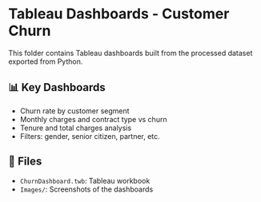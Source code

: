 # Tableau Dashboards - Customer Churn

This folder contains Tableau dashboards built from the processed dataset exported from Python.

## 📊 Key Dashboards
- Churn rate by customer segment
- Monthly charges and contract type vs churn
- Tenure and total charges analysis
- Filters: gender, senior citizen, partner, etc.

## 📁 Files
- `ChurnDashboard.twb`: Tableau workbook
- `Images/`: Screenshots of the dashboards
